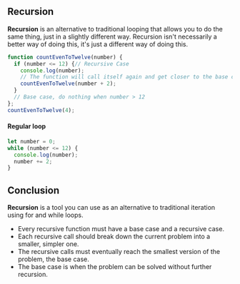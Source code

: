 ## Recursion
**Recursion** is an alternative to traditional looping that allows you to do the same thing, just in a slightly different way. Recursion isn't necessarily a better way of doing this, it's just a different way of doing this.

```javascript
function countEvenToTwelve(number) {
  if (number <= 12) {// Recursive Case
    console.log(number);
    // The function will call itself again and get closer to the base case
    countEvenToTwelve(number + 2);
  }
  // Base case, do nothing when number > 12
};
countEvenToTwelve(4);
```

#### Regular loop
```javascript
let number = 0;
while (number <= 12) {
  console.log(number);
  number += 2;
}
```

## Conclusion
**Recursion** is a tool you can use as an alternative to traditional iteration using for and while loops.

* Every recursive function must have a base case and a recursive case.
* Each recursive call should break down the current problem into a smaller, simpler one.
* The recursive calls must eventually reach the smallest version of the problem, the base case.
* The base case is when the problem can be solved without further recursion.